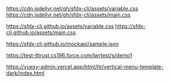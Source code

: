 https://cdn.jsdelivr.net/gh/sfdx-cli/assets/variable.css
https://cdn.jsdelivr.net/gh/sfdx-cli/assets/main.css

https://sfdx-cli.github.io/assets/variable.css
https://sfdx-cli.github.io/assets/main.css


<link rel="stylesheet" rel="stylesheet" href="https://cdn.jsdelivr.net/gh/sfdx-cli/assets/variable.css" />
<link rel="stylesheet" rel="stylesheet" href="https://cdn.jsdelivr.net/gh/sfdx-cli/assets/main.css" />


<link rel="stylesheet" rel="stylesheet" href="https://cdn.jsdelivr.net/gh/sfdx-cli/assets/app-assets/css/bootstrap.css" />




https://sfdx-cli.github.io/mockapi/sample.json


https://test-lttrust.cs196.force.com/lwrtest/s/demo1


https://vuexy-admin.vercel.app/html/ltr/vertical-menu-template-dark/index.html
